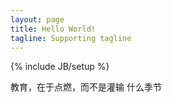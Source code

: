 ```yaml
---
layout: page
title: Hello World!
tagline: Supporting tagline
---
```

{% include JB/setup %}

教育，在于点燃，而不是灌输
什么季节

